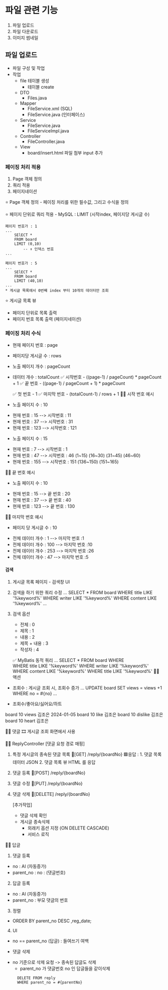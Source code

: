 # 파일 관련 기능

1. 파일 업로드
2. 파일 다운로드
3. 이미지 썸네일

## 파일 업로드

- 파일 구성 및 작업
- 작업
  - file 테이블 생성
    - 테이블 create
  - DTO
    - Files.java
  - Mapper
    - FileService.xml (SQL)
    - FileService.java (인터페이스)
  - Service
    - FileService.java
    - FileServiceImpl.java
  - Controller
    - FileController.java
  - View
    - board/insert.html
      파일 첨부 input 추가

### 페이징 처리 적용
1. Page 객체 정의
2. 쿼리 적용
3. 페이지네이션

⭐ Page 객체 정의
    - 페이징 처리를 위한 필수값, 그리고 수식을 정의

⭐ 페이지 단위로 쿼리 적용
    - MySQL : LIMIT (시작index, 페이지당 게시글 수)

    페이지 번호가 : 1
    ...
        SElECT *
        FROM board
        LIMIT (0,10)
            -- ⬆ 인덱스 번호 
    ...
<!----------------------------------------------->
    페이지 번호가 : 5 
    ...
        SElECT *
        FROM board
        LIMIT (40,10)
    ...
    * 게시글 목록에서 0번째 index 부터 10개의 데이터만 조회

⭐ 게시글 목록 뷰
- 페이지 단위로 목록 출력
- 페이지 번호 목록 출력 (페이지네이션)

### 페이징 처리 수식

- 현재 페이지 번호      : page
- 페이지당 게시글 수    : rows
- 노출 페이지 개수      : pageCount
- 데이터 개수           : totalCount
    ✅ 시작번호    -    ((page-1) / pageCount) * pageCount + 1 
    ✅ 끝 번호    -    ((page-1) / pageCount + 1) * pageCount

    ✅ 첫 번호    -    1
    ✅ 마지막 번호 -    (totalCount-1) / rows + 1
👩‍🏫 시작 번호 예시
- 노출 페이지 수       : 10
* 현재 번호 : 15       --> 시작번호 : 11
* 현재 번호 : 37       --> 시작번호 : 31
* 현재 번호 : 123      --> 시작번호 : 121

- 노출 페이지 수       : 15
* 현재 번호 : 7        --> 시작번호 : 1
* 현재 번호 : 47       --> 시작번호 : 46  (1~15) (16~30) (31~45) (46~60)
* 현재 번호 : 155      --> 시작번호 : 151 (136~150) (151~165)

👩‍🏫 끝 번호 예시
- 노출 페이지 수       : 10
* 현재 번호 : 15       --> 끝 번호 : 20
* 현재 번호 : 37       --> 끝 번호 : 40
* 현재 번호 : 123      --> 끝 번호 : 130

👩‍🏫 마지막 번호 예시
- 페이지 당 게시글 수   : 10
* 전체 데이터 개수 : 1       --> 마지막 번호 :1
* 전체 데이터 개수 : 100     --> 마지막 번호 :10
* 전체 데이터 개수 : 253     --> 마지막 번호 :26
* 전체 데이터 개수 : 47      --> 마지막 번호 :5


#### 검색
1. 게시글 목록 페이지 - 검색창 UI
2. 검색을 하기 위한 쿼리 수정
    ...
        SELECT *
        FROM board
        WHERE title LIKE '%keyword%'
        WHERE writer LIKE '%keyword%'
        WHERE content LIKE '%keyword%'
    ...
3. 검색 옵션
    - 전체        : 0
    - 제목          : 1
    - 내용           : 2
    - 제목 + 내용      : 3
    - 작성자           : 4

    ✅ MyBatis 동적 쿼리
    ...
        SELECT *
        FROM board
        WHERE   
                <if test="option.code == 0"> 
                     WHERE title LIKE '%keyword%'
                    WHERE writer LIKE '%keyword%'
                    WHERE content LIKE '%keyword%'
                </if>
                <if test="option.code == 1 ">
                     WHERE title LIKE '%keyword%'
                </if>
👩‍🏫 액션
- 조회수
    : 게시글 조회 시, 조회수 증가
    ...
        UPDATE board
            SET views = views +1
            WHERE no = #{no}
    ...

- 조회수/좋아요/싫어요/하트

 board   10   views      김조은     2024-01-05
 board   10   like       김조은
 board   10   dislike    김조은
 board   10   heart      김조은

 👩‍🏫 댓글
 🎞 게시글 조회 화면에서 사용

🐱‍👤 ReplyController
 [댓글 요청 경로 매핑]
 1. 특정 게시글의 종속된 댓글 목록
    📎[GET]     /reply/{boardNo}
    🟩응답     : 1. 댓글 목록 데이터 JSON
                2. 댓글 목록 뷰 HTML 를 응답

 2. 댓글 등록
    📎[POST]    /reply/{boardNo}

 3. 댓글 수정
    📎[PUT]     /reply/{boardNo}

 4. 댓글 삭제
    📎[DELETE]  /reply/{boardNo}

    [추가작업]
    - 댓글 삭제 확인
    - 게시글 종속삭제
        * 외래키 옵션 지정 (ON DELETE CASCADE)
        * 서비스 로직

🐱‍👤 답글
1. 댓글 등록
  - no        : AI (자동증가)
  - parent_no : no : (댓글번호)
2. 답글 등록
  - no        : AI (자동증가)
  - parent_no : 부모 댓글의 번호
3. 정렬
  - ORDER BY parent_no DESC
            ,reg_date;
4. UI
  - no == parent_no (답글) : 들여쓰기 여백

* 댓글 삭제
- no 기준으로 삭제 요청
-> 종속된 답글도 삭제
  - parent_no 가 댓글번호 no 인 답글들을 같이삭제
  ```
    DELETE FROM reply
    WHERE parent_no = #{parentNo}
  ```